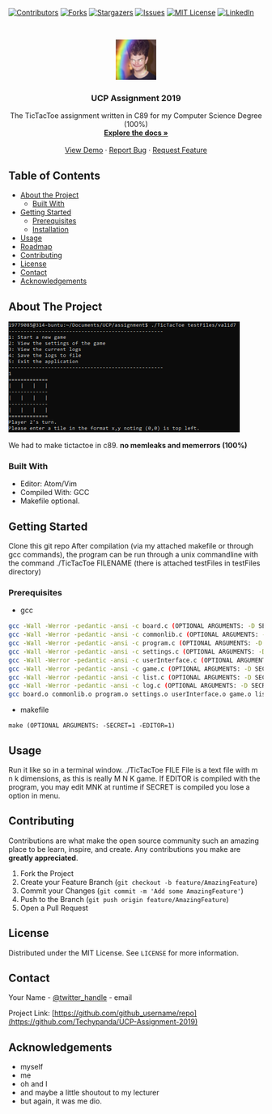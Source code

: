 <!--
*** Thanks for checking out this README Template. If you have a suggestion that would
*** make this better, please fork the repo and create a pull request or simply open
*** an issue with the tag "enhancement".
*** Thanks again! Now go create something AMAZING! :D
***
***
***
*** To avoid retyping too much info. Do a search and replace for the following:
*** github_username, repo, twitter_handle, email
-->





<!-- PROJECT SHIELDS -->
<!--
*** I'm using markdown "reference style" links for readability.
*** Reference links are enclosed in brackets [ ] instead of parentheses ( ).
*** See the bottom of this document for the declaration of the reference variables
*** for contributors-url, forks-url, etc. This is an optional, concise syntax you may use.
*** https://www.markdownguide.org/basic-syntax/#reference-style-links
-->
[![Contributors][contributors-shield]][contributors-url]
[![Forks][forks-shield]][forks-url]
[![Stargazers][stars-shield]][stars-url]
[![Issues][issues-shield]][issues-url]
[![MIT License][license-shield]][license-url]
[![LinkedIn][linkedin-shield]][linkedin-url]



<!-- PROJECT LOGO -->
<br />
<p align="center">
  <a href="https://github.com/Techypanda/UCP-Assignment-2019">
    <img src="images/logo.png" alt="Logo" width="80" height="80">
  </a>

  <h3 align="center">UCP Assignment 2019</h3>

  <p align="center">
    The TicTacToe assignment written in C89 for my Computer Science Degree (100%)
    <br />
    <a href="https://github.com/Techypanda/UCP-Assignment-2019"><strong>Explore the docs »</strong></a>
    <br />
    <br />
    <a href="https://github.com/Techypanda/UCP-Assignment-2019">View Demo</a>
    ·
    <a href="https://github.com/Techypanda/UCP-Assignment-2019/issues">Report Bug</a>
    ·
    <a href="https://github.com/Techypanda/UCP-Assignment-2019/issues">Request Feature</a>
  </p>
</p>



<!-- TABLE OF CONTENTS -->
## Table of Contents

* [About the Project](#about-the-project)
  * [Built With](#built-with)
* [Getting Started](#getting-started)
  * [Prerequisites](#prerequisites)
  * [Installation](#installation)
* [Usage](#usage)
* [Roadmap](#roadmap)
* [Contributing](#contributing)
* [License](#license)
* [Contact](#contact)
* [Acknowledgements](#acknowledgements)



<!-- ABOUT THE PROJECT -->
## About The Project

[![Product Name Screen Shot][product-screenshot]](https://example.com)

We had to make tictactoe in c89.
**no memleaks and memerrors (100%)**


### Built With

* Editor: Atom/Vim
* Compiled With: GCC
* Makefile optional.



<!-- GETTING STARTED -->
## Getting Started

Clone this git repo
After compilation (via my attached makefile or through gcc commands), the program can be run through a unix commandline 
with the command ./TicTacToe FILENAME (there is attached testFiles in testFiles directory)

### Prerequisites

* gcc
```sh
gcc -Wall -Werror -pedantic -ansi -c board.c (OPTIONAL ARGUMENTS: -D SECRET=1 -D EDITOR=1)
gcc -Wall -Werror -pedantic -ansi -c commonlib.c (OPTIONAL ARGUMENTS: -D SECRET=1 -D EDITOR=1)
gcc -Wall -Werror -pedantic -ansi -c program.c (OPTIONAL ARGUMENTS: -D SECRET=1 -D EDITOR=1)
gcc -Wall -Werror -pedantic -ansi -c settings.c (OPTIONAL ARGUMENTS: -D SECRET=1 -D EDITOR=1)
gcc -Wall -Werror -pedantic -ansi -c userInterface.c (OPTIONAL ARGUMENTS: -D SECRET=1 -D EDITOR=1)
gcc -Wall -Werror -pedantic -ansi -c game.c (OPTIONAL ARGUMENTS: -D SECRET=1 -D EDITOR=1)
gcc -Wall -Werror -pedantic -ansi -c list.c (OPTIONAL ARGUMENTS: -D SECRET=1 -D EDITOR=1)
gcc -Wall -Werror -pedantic -ansi -c log.c (OPTIONAL ARGUMENTS: -D SECRET=1 -D EDITOR=1)
gcc board.o commonlib.o program.o settings.o userInterface.o game.o list.o log.o -o TicTacToe
```
* makefile
```make
make (OPTIONAL ARGUMENTS: -SECRET=1 -EDITOR=1)
```
<!--
### Installation
 
1. Clone the repo
```sh
git clone https://github.com/github_username/repo.git
```
2. Install NPM packages
```sh
npm install
```
-->


<!-- USAGE EXAMPLES -->
## Usage

Run it like so in a terminal window.
./TicTacToe FILE
File is a text file with m n k dimensions, as this is really M N K game.
If EDITOR is compiled with the program, you may edit MNK at runtime
if SECRET is compiled you lose a option in menu.

<!-- ROADMAP -->
<!--
## Roadmap

See the [open issues](https://github.com/github_username/repo/issues) for a list of proposed features (and known issues).


-->
<!-- CONTRIBUTING -->
## Contributing

Contributions are what make the open source community such an amazing place to be learn, inspire, and create. Any contributions you make are **greatly appreciated**.

1. Fork the Project
2. Create your Feature Branch (`git checkout -b feature/AmazingFeature`)
3. Commit your Changes (`git commit -m 'Add some AmazingFeature'`)
4. Push to the Branch (`git push origin feature/AmazingFeature`)
5. Open a Pull Request



<!-- LICENSE -->
## License

Distributed under the MIT License. See `LICENSE` for more information.



<!-- CONTACT -->
## Contact

Your Name - [@twitter_handle](https://twitter.com/techypanda2) - email

Project Link: [https://github.com/github_username/repo](https://github.com/Techypanda/UCP-Assignment-2019)



<!-- ACKNOWLEDGEMENTS -->
## Acknowledgements

* myself
* me
* oh and I
* and maybe a little shoutout to my lecturer
* but again, it was me dio.




<!-- MARKDOWN LINKS & IMAGES -->
<!-- https://www.markdownguide.org/basic-syntax/#reference-style-links -->
[contributors-shield]: https://img.shields.io/github/contributors/othneildrew/Best-README-Template.svg?style=flat-square
[contributors-url]: https://github.com/othneildrew/Best-README-Template/graphs/contributors
[forks-shield]: https://img.shields.io/github/forks/othneildrew/Best-README-Template.svg?style=flat-square
[forks-url]: https://github.com/othneildrew/Best-README-Template/network/members
[stars-shield]: https://img.shields.io/github/stars/othneildrew/Best-README-Template.svg?style=flat-square
[stars-url]: https://github.com/othneildrew/Best-README-Template/stargazers
[issues-shield]: https://img.shields.io/github/issues/othneildrew/Best-README-Template.svg?style=flat-square
[issues-url]: https://github.com/othneildrew/Best-README-Template/issues
[license-shield]: https://img.shields.io/github/license/othneildrew/Best-README-Template.svg?style=flat-square
[license-url]: https://github.com/othneildrew/Best-README-Template/blob/master/LICENSE.txt
[linkedin-shield]: https://img.shields.io/badge/-LinkedIn-black.svg?style=flat-square&logo=linkedin&colorB=555
[linkedin-url]: https://linkedin.com/in/othneildrew
[product-screenshot]: images/screenshot.PNG
